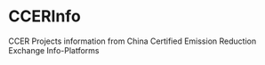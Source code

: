 # CCERInfo
CCER Projects information from China Certified Emission Reduction Exchange Info-Platforms
